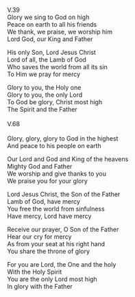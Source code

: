 V.39<br>
Glory we sing to God on high<br>
Peace on earth to all his friends<br>
We thank, we praise, we worship him<br>
Lord God, our King and Father<br>

His only Son, Lord Jesus Christ<br>
Lord of all, the Lamb of God<br>
Who saves the world from all its sin<br>
To Him we  pray for mercy<br>

Glory to you, the Holy one<br>
Glory to you, the only Lord<br>
To God be glory, Christ most high<br>
The Spirit and the Father<br>
<br>
V.68<br>	
Glory, glory, glory to God in the highest<br>
And peace to his people on earth<br>

Our Lord and God and King of the heavens<br>
Mighty God and Father<br>
We worship and give thanks to you<br>
We praise you for your glory<br>

Lord Jesus Christ, the Son of the Father<br>
Lamb of God, have mercy<br>
You free the world from sinfulness<br>
Have mercy, Lord have mercy<br>

Receive our prayer, O Son of the Father<br>
Hear our cry for mercy<br>
As from your seat at his right hand<br>
You share the throne of glory<br>

For you are Lord, the One and the holy<br>
With the Holy Spirit<br>
You are the only Lord most high<br>
In glory with the Father